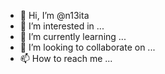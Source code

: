 - 👋 Hi, I’m @n13ita
- 👀 I’m interested in ...
- 🌱 I’m currently learning ...
- 💞️ I’m looking to collaborate on ...
- 📫 How to reach me ...

<!---
n13ita/n13ita is a ✨ special ✨ repository because its `README.md` (this file) appears on your GitHub profile.
You can click the Preview link to take a look at your changes.
--->
